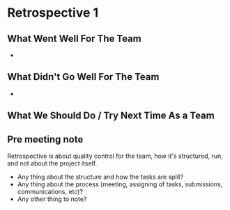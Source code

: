 # Retrospective 1

## What Went Well For The Team
- 

## What Didn't Go Well For The Team
- 

## What We Should Do / Try Next Time As a Team

## Pre meeting note
Retrospective is about quality control for the team, how it's structured, run, and not about the project itself.

- Any thing about the structure and how the tasks are split?
- Any thing about the process (meeting, assigning of tasks, submissions, communications, etc)?
- Any other thing to note?
